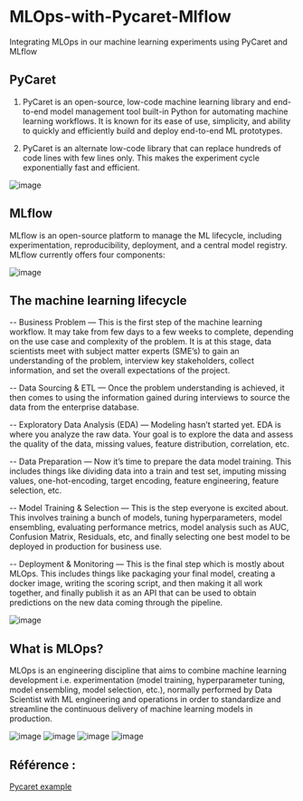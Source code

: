 # MLOps-with-Pycaret-Mlflow
Integrating MLOps in our machine learning experiments using PyCaret and MLflow 


## PyCaret
 
1) PyCaret is an open-source, low-code machine learning library and end-to-end model management tool built-in Python for automating machine learning workflows. It is known for its ease of use, simplicity, and ability to quickly and efficiently build and deploy end-to-end ML prototypes.

2) PyCaret is an alternate low-code library that can replace hundreds of code lines with few lines only. This makes the experiment cycle exponentially fast and efficient.

![image](https://user-images.githubusercontent.com/39995021/174984290-9f100186-6ef3-46a1-ae16-6d0b8450c655.png)


## MLflow
 
MLflow is an open-source platform to manage the ML lifecycle, including experimentation, reproducibility, deployment, and a central model registry. MLflow currently offers four components:


![image](https://user-images.githubusercontent.com/39995021/174984383-c66e5d50-f33e-45c4-8b9a-a96d522f47b1.png)


## The machine learning lifecycle

-- Business Problem — This is the first step of the machine learning workflow. It may take from few days to a few weeks to complete, depending on the use case and complexity of the problem. It is at this stage, data scientists meet with subject matter experts (SME’s) to gain an understanding of the problem, interview key stakeholders, collect information, and set the overall expectations of the project.

-- Data Sourcing & ETL — Once the problem understanding is achieved, it then comes to using the information gained during interviews to source the data from the enterprise database.

-- Exploratory Data Analysis (EDA) — Modeling hasn’t started yet. EDA is where you analyze the raw data. Your goal is to explore the data and assess the quality of the data, missing values, feature distribution, correlation, etc.

-- Data Preparation — Now it’s time to prepare the data model training. This includes things like dividing data into a train and test set, imputing missing values, one-hot-encoding, target encoding, feature engineering, feature selection, etc.

-- Model Training & Selection — This is the step everyone is excited about. This involves training a bunch of models, tuning hyperparameters, model ensembling, evaluating performance metrics, model analysis such as AUC, Confusion Matrix, Residuals, etc, and finally selecting one best model to be deployed in production for business use.

-- Deployment & Monitoring — This is the final step which is mostly about MLOps. This includes things like packaging your final model, creating a docker image, writing the scoring script, and then making it all work together, and finally publish it as an API that can be used to obtain predictions on the new data coming through the pipeline.

![image](https://user-images.githubusercontent.com/39995021/174984773-a70dd153-cd4a-437c-9564-a82aab4744e6.png)



## What is MLOps?
 
MLOps is an engineering discipline that aims to combine machine learning development i.e. experimentation (model training, hyperparameter tuning, model ensembling, model selection, etc.), normally performed by Data Scientist with ML engineering and operations in order to standardize and streamline the continuous delivery of machine learning models in production.

![image](https://user-images.githubusercontent.com/39995021/174985130-f2e173b0-6da3-4fc5-8001-478b77300639.png)
![image](https://user-images.githubusercontent.com/39995021/174985060-f7d90837-6387-4b8c-9bbd-d52e8c7960cc.png)
![image](https://user-images.githubusercontent.com/39995021/174985001-04b4b9ad-20ca-46e7-ae25-0630b76b84fe.png)
![image](https://user-images.githubusercontent.com/39995021/174984847-4a7befe4-b618-4308-b204-b2fdb2d00e3d.png)


## Référence : 

[Pycaret example](https://www.kdnuggets.com/2021/05/easy-mlops-pycaret-mlflow.html)
